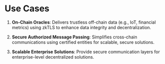 # Use Cases

1. **On-Chain Oracles**: Delivers trustless off-chain data (e.g., IoT, financial metrics) using zkTLS to enhance data integrity and decentralization.

2. **Secure Authorized Message Passing**: Simplifies cross-chain communications using certified entities for scalable, secure solutions.

3. **Scalable Enterprise Solutions**: Provide secure communication layers for enterprise-level decentralized solutions.

